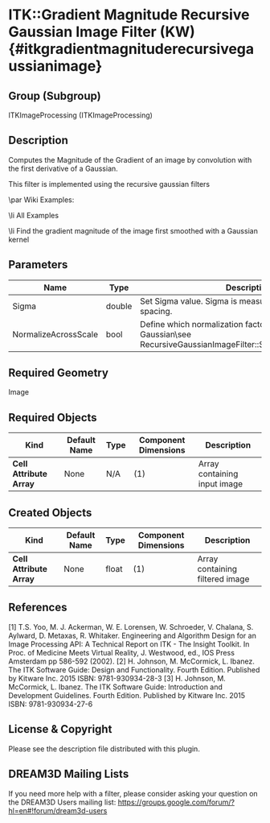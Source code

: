 ITK::Gradient Magnitude Recursive Gaussian Image Filter (KW) {#itkgradientmagnituderecursivegaussianimage}
==========================================

## Group (Subgroup) ##
ITKImageProcessing (ITKImageProcessing)

## Description ##
Computes the Magnitude of the Gradient of an image by convolution with the first derivative of a Gaussian.

This filter is implemented using the recursive gaussian filters

\par Wiki Examples:

\li All Examples 

\li Find the gradient magnitude of the image first smoothed with a Gaussian kernel

## Parameters ##

| Name | Type | Description |
|------|------|-------------|
| Sigma | double| Set Sigma value. Sigma is measured in the units of image spacing. |
| NormalizeAcrossScale | bool| Define which normalization factor will be used for the Gaussian\see RecursiveGaussianImageFilter::SetNormalizeAcrossScale |


## Required Geometry ##
Image

## Required Objects ##

| Kind | Default Name | Type | Component Dimensions | Description |
|------|--------------|------|----------------------|-------------|
| **Cell Attribute Array** | None | N/A | (1)  | Array containing input image

## Created Objects ##

| Kind | Default Name | Type | Component Dimensions | Description |
|------|--------------|------|----------------------|-------------|
| **Cell Attribute Array** | None | float | (1)  | Array containing filtered image

## References ##
[1] T.S. Yoo, M. J. Ackerman, W. E. Lorensen, W. Schroeder, V. Chalana, S. Aylward, D. Metaxas, R. Whitaker. Engineering and Algorithm Design for an Image Processing API: A Technical Report on ITK - The Insight Toolkit. In Proc. of Medicine Meets Virtual Reality, J. Westwood, ed., IOS Press Amsterdam pp 586-592 (2002). 
[2] H. Johnson, M. McCormick, L. Ibanez. The ITK Software Guide: Design and Functionality. Fourth Edition. Published by Kitware Inc. 2015 ISBN: 9781-930934-28-3
[3] H. Johnson, M. McCormick, L. Ibanez. The ITK Software Guide: Introduction and Development Guidelines. Fourth Edition. Published by Kitware Inc. 2015 ISBN: 9781-930934-27-6

## License & Copyright ##

Please see the description file distributed with this plugin.

## DREAM3D Mailing Lists ##

If you need more help with a filter, please consider asking your question on the DREAM3D Users mailing list:
https://groups.google.com/forum/?hl=en#!forum/dream3d-users
